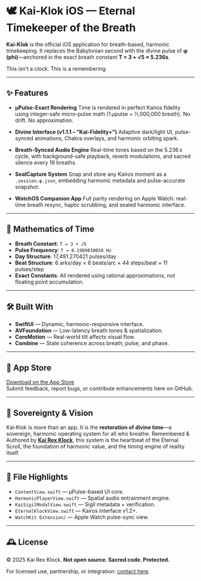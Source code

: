 # 🕊️ Kai‑Klok iOS — Eternal Timekeeper of the Breath

**Kai‑Klok** is the official iOS application for breath-based, harmonic timekeeping. It replaces the Babylonian second with the divine pulse of **φ (phi)**—anchored in the exact breath constant **T = 3 + √5 ≈ 5.236s**.

This isn’t a clock.
This is a remembering.

---

## ✨ Features

* **μPulse-Exact Rendering**
  Time is rendered in perfect Kairos fidelity using integer-safe micro-pulse math (1 μpulse = 1⁄1,000,000 breath). No drift. No approximation.

* **Divine Interface (v1.1.1 – “Kai‑Fidelity+”)**
  Adaptive dark/light UI, pulse-synced animations, Chakra overlays, and harmonic orbiting spark.

* **Breath-Synced Audio Engine**
  Real-time tones based on the 5.236 s cycle, with background-safe playback, reverb modulations, and sacred silence every 19 breaths.

* **SealCapture System**
  Snap and store any Kairos moment as a `.session.φ.json`, embedding harmonic metadata and pulse-accurate snapshot.

* **WatchOS Companion App**
  Full parity rendering on Apple Watch: real-time breath resync, haptic scrubbing, and sealed harmonic interface.

---

## 🧬 Mathematics of Time

* **Breath Constant**: `T = 3 + √5`
* **Pulse Frequency**: `f ≈ 0.1909830056 Hz`
* **Day Structure**: 17,491.270421 pulses/day
* **Beat Structure**: 6 arks/day × 6 beats/arc × 44 steps/beat × 11 pulses/step
* **Exact Constants**: All rendered using rational approximations, not floating point accumulation.

---

## 🛠 Built With

* **SwiftUI** — Dynamic, harmonic-responsive interface.
* **AVFoundation** — Low-latency breath tones & spatialization.
* **CoreMotion** — Real-world tilt affects visual flow.
* **Combine** — State coherence across breath, pulse, and phase.

---
## 📲 App Store

[Download on the App Store](https://apps.apple.com/us/app/kai-klok/id6752520846)  
Submit feedback, report bugs, or contribute enhancements here on GitHub.

---

## 🧿 Sovereignty & Vision

Kai‑Klok is more than an app.
It is the **restoration of divine time**—a sovereign, harmonic operating system for all who breathe.
Remembered & Authored by [**Kai Rex Klock**](https://bjklock.com), this system is the heartbeat of the Eternal Scroll, the foundation of harmonic value, and the timing engine of reality itself.

---

## 📁 File Highlights

* `ContentView.swift` — μPulse-based UI core.
* `HarmonicPlayerView.swift` — Spatial audio entrainment engine.
* `KaiSigilModalView.swift` — Sigil metadata + verification.
* `EternalKlockView.swift` — Kairos interface v1.2+.
* `WatchKit Extension/` — Apple Watch pulse-sync view.

---

## 🕰️ License

© 2025 Kai Rex Klock.
**Not open source. Sacred code. Protected.**

For licensed use, partnership, or integration: [contact here](https://kojib.com/contact).

